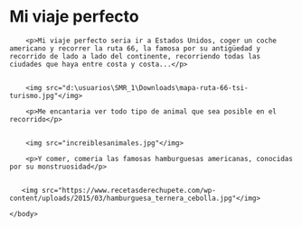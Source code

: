 <!DOCTYPE HTML>
<html>
    <head>
        <title>Challenge: A picture-perfect trip</title>
        <meta charset="utf-8">
    </head>
    <body>
        <h1>Mi viaje perfecto</h1>
        
        <p>Mi viaje perfecto seria ir a Estados Unidos, coger un coche americano y recorrer la ruta 66, la famosa por su antigüedad y recorrido de lado a lado del continente, recorriendo todas las ciudades que haya entre costa y costa...</p>
        
        
        <img src="d:\usuarios\SMR_1\Downloads\mapa-ruta-66-tsi-turismo.jpg"</img>
        
        <p>Me encantaria ver todo tipo de animal que sea posible en el recorrido</p>
        
        
        <img src="increiblesanimales.jpg"</img>
        
        <p>Y comer, comeria las famosas hamburguesas americanas, conocidas por su monstruosidad</p>
        
       
       <img src="https://www.recetasderechupete.com/wp-content/uploads/2015/03/hamburguesa_ternera_cebolla.jpg"</img>
       
    </body>
</html>
